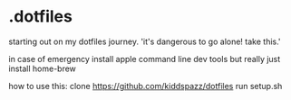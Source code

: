 # .dotfiles

starting out on my dotfiles journey. 'it's dangerous to go alone! take this.'

in case of emergency
install apple command line dev tools
but really just install home-brew

how to use this:
clone https://github.com/kiddspazz/dotfiles
run setup.sh
